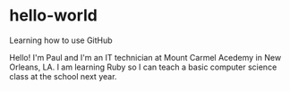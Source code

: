 # hello-world
Learning how to use GitHub

Hello! I'm Paul and I'm an IT technician at Mount Carmel Acedemy in New Orleans, LA. I am learning Ruby so I can teach a basic computer science class at the school next year.

